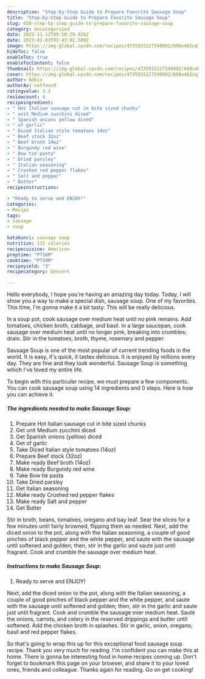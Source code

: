 ```yaml
---
description: "Step-by-Step Guide to Prepare Favorite Sausage Soup"
title: "Step-by-Step Guide to Prepare Favorite Sausage Soup"
slug: 658-step-by-step-guide-to-prepare-favorite-sausage-soup
category: Uncategorized
date: 2022-11-12T09:50:29.926Z
date: 2023-02-03T03:43:02.509Z
image: https://img-global.cpcdn.com/recipes/4735915227348992/680x482cq70/sausage-soup-recipe-main-photo.jpg
hideToc: false
enableToc: true
enableTocContent: false
thumbnail: https://img-global.cpcdn.com/recipes/4735915227348992/680x482cq70/sausage-soup-recipe-main-photo.jpg
cover: https://img-global.cpcdn.com/recipes/4735915227348992/680x482cq70/sausage-soup-recipe-main-photo.jpg
author: Admin
authorAv: notfound
ratingvalue: 3.3
reviewcount: 4
recipeingredient:
- " Hot Italian sausage cut in bite sized chunks"
- " unit Medium zucchini diced"
- " Spanish onions yellow diced"
- " of garlic"
- " Diced Italian style tomatoes 14oz"
- " Beef stock 32oz"
- " Beef broth 14oz"
- " Burgundy red wine"
- " Bow tie pasta"
- " Dried parsley"
- " Italian seasoning"
- " Crushed red pepper flakes"
- " Salt and pepper"
- " Butter"
recipeinstructions:

- "Ready to serve and ENJOY!"
categories:
- Recipe
tags:
- sausage
- soup

katakunci: sausage soup 
nutrition: 131 calories
recipecuisine: American
preptime: "PT16M"
cooktime: "PT39M"
recipeyield: "3"
recipecategory: Dessert

---
```



Hello everybody, I hope you're having an amazing day today. Today, I will show you a way to make a special dish, sausage soup. One of my favorites. This time, I'm gonna make it a bit tasty. This will be really delicious.

In a soup pot, cook sausage over medium heat until no pink remains. Add tomatoes, chicken broth, cabbage, and basil. In a large saucepan, cook sausage over medium heat until no longer pink, breaking into crumbles; drain. Stir in the tomatoes, broth, thyme, rosemary and pepper.

Sausage Soup is one of the most popular of current trending foods in the world. It is easy, it's quick, it tastes delicious. It is enjoyed by millions every day. They are fine and they look wonderful. Sausage Soup is something which I've loved my entire life.


To begin with this particular recipe, we must prepare a few components. You can cook sausage soup using 14 ingredients and 0 steps. Here is how you can achieve it.

<!--inarticleads1-->

##### The ingredients needed to make Sausage Soup:

1. Prepare  Hot Italian sausage cut in bite sized chunks
1. Get  unit Medium zucchini diced
1. Get  Spanish onions (yellow) diced
1. Get  of garlic
1. Take  Diced Italian style tomatoes (14oz)
1. Prepare  Beef stock (32oz)
1. Make ready  Beef broth (14oz)
1. Make ready  Burgundy red wine
1. Take  Bow tie pasta
1. Take  Dried parsley
1. Get  Italian seasoning
1. Make ready  Crushed red pepper flakes
1. Make ready  Salt and pepper
1. Get  Butter


Stir in broth, beans, tomatoes, oregano and bay leaf. Sear the slices for a few minutes until fairly browned, flipping them as needed. Next, add the diced onion to the pot, along with the Italian seasoning, a couple of good pinches of black pepper and the white pepper, and saute with the sausage until softened and golden; then, stir in the garlic and saute just until fragrant. Cook and crumble the sausage over medium heat. 

<!--inarticleads2-->

##### Instructions to make Sausage Soup:


1. Ready to serve and ENJOY!

Next, add the diced onion to the pot, along with the Italian seasoning, a couple of good pinches of black pepper and the white pepper, and saute with the sausage until softened and golden; then, stir in the garlic and saute just until fragrant. Cook and crumble the sausage over medium heat. Sauté the onions, carrots, and celery in the reserved drippings and butter until softened. Add the chicken broth in splashes. Stir in garlic, onion, oregano, basil and red pepper flakes. 

So that's going to wrap this up for this exceptional food sausage soup recipe. Thank you very much for reading. I'm confident you can make this at home. There is gonna be interesting food in home recipes coming up. Don't forget to bookmark this page on your browser, and share it to your loved ones, friends and colleague. Thanks again for reading. Go on get cooking!
